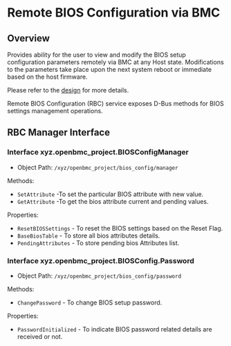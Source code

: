 # Remote BIOS Configuration via BMC

## Overview

Provides ability for the user to view and modify the BIOS setup configuration
parameters remotely via BMC at any Host state. Modifications to the parameters
take place upon the next system reboot or immediate based on the host firmware.

Please refer to the [design][design] for more details.

Remote BIOS Configuration (RBC) service exposes D-Bus methods for BIOS settings
management operations.

## RBC Manager Interface

### Interface xyz.openbmc_project.BIOSConfigManager

- Object Path: `/xyz/openbmc_project/bios_config/manager`

Methods:

- `SetAttribute` -To set the particular BIOS attribute with new value.
- `GetAttribute` -To get the bios attribute current and pending values.

Properties:

- `ResetBIOSSettings` - To reset the BIOS settings based on the Reset Flag.
- `BaseBiosTable` - To store all bios attributes details.
- `PendingAttributes` - To store pending bios Attributes list.

### Interface xyz.openbmc_project.BIOSConfig.Password

- Object Path: `/xyz/openbmc_project/bios_config/password`

Methods:

- `ChangePassword` - To change BIOS setup password.

Properties:

- `PasswordInitialized` - To indicate BIOS password related details are received
  or not.

[design]:
  https://github.com/openbmc/docs/blob/master/designs/remote-bios-configuration.md
